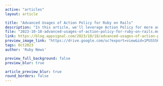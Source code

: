 ```yaml
---
active: "articles"
layout: article

title: "Advanced Usages of Action Policy for Ruby on Rails"
description: "In this article, we'll leverage Action Policy for more advanced authorization use cases."
file: "2023-10-18-advanced-usages-of-action-policy-for-ruby-on-rails.md"
link: https://blog.appsignal.com/2023/10/18/advanced-usages-of-action-policy-for-ruby-on-rails.html
preview_image_link: "https://drive.google.com/uc?export=view&id=1PUSSS60xK8UEZr5AtSVaXrJohX41u4dx"
tags: Oct2023
author: 'Ruby News'

preview_full_background: false
preview_blur: true

article_preview_blur: true
round_borders: false
---
```

